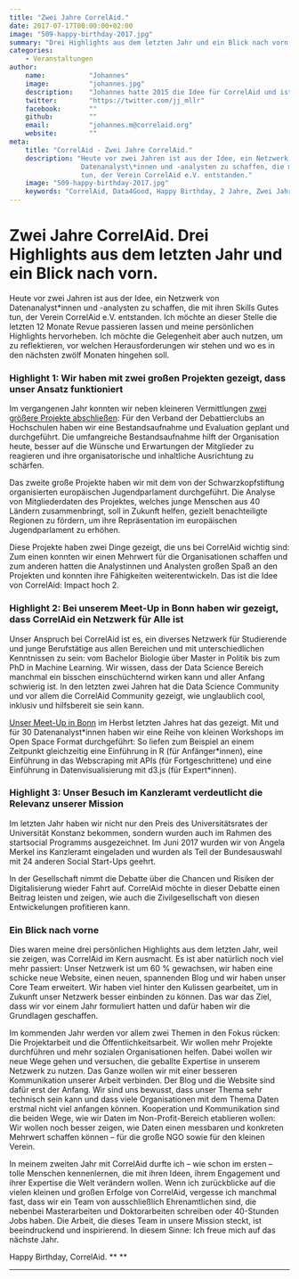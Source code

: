 ```yaml
---
title: "Zwei Jahre CorrelAid."
date: 2017-07-17T00:00:00+02:00
image: "509-happy-birthday-2017.jpg"
summary: "Drei Highlights aus dem letzten Jahr und ein Blick nach vorn."
categories:       
    - Veranstaltungen
author: 
    name:           "Johannes"
    image:          "johannes.jpg"
    description:    "Johannes hatte 2015 die Idee für CorrelAid und ist seitdem unser Vorstandsvorsitzender. Er studiert im Master 'Evidence-based Policymaking' an der University of Oxford und Policy-Analyse an der Universität Konstanz. Er interessiert sich vor allem für Evaluierungsmethoden, die Nutzung von Evidenz und Daten in Gesellschaft und Politik, und Social Entrepreneurship."
    twitter:        "https://twitter.com/jj_mllr"
    facebook:       ""
    github:         ""
    email:          "johannes.m@correlaid.org"
    website:        ""
meta:
    title: "CorrelAid - Zwei Jahre CorrelAid."
    description: "Heute vor zwei Jahren ist aus der Idee, ein Netzwerk von
                  Datenanalyst\*innen und -analysten zu schaffen, die mit ihren Skills Gutes
                  tun, der Verein CorrelAid e.V. entstanden."
    image: "509-happy-birthday-2017.jpg"
    keywords: "CorrelAid, Data4Good, Happy Birthday, 2 Jahre, Zwei Jahre"
---
```



Zwei Jahre CorrelAid. Drei Highlights aus dem letzten Jahr und ein Blick nach vorn.
===================================================================================

Heute vor zwei Jahren ist aus der Idee, ein Netzwerk von
Datenanalyst\*innen und -analysten zu schaffen, die mit ihren Skills Gutes
tun, der Verein CorrelAid e.V. entstanden. Ich möchte an dieser Stelle
die letzten 12 Monate Revue passieren lassen und meine persönlichen
Highlights hervorheben. Ich möchte die Gelegenheit aber auch nutzen, um
zu reflektieren, vor welchen Herausforderungen wir stehen und wo es in
den nächsten zwölf Monaten hingehen soll.

### Highlight 1: Wir haben mit zwei großen Projekten gezeigt, dass unser Ansatz funktioniert

Im vergangenen Jahr konnten wir neben kleineren Vermittlungen [zwei
größere Projekte
abschließen](https://correlaid.org/blog/posts/overview-projektarbeit):
Für den Verband der Debattierclubs an Hochschulen haben wir eine
Bestandsaufnahme und Evaluation geplant und durchgeführt. Die
umfangreiche Bestandsaufnahme hilft der Organisation heute, besser auf
die Wünsche und Erwartungen der Mitglieder zu reagieren und ihre
organisatorische und inhaltliche Ausrichtung zu schärfen.

Das zweite große Projekte haben wir mit dem von der Schwarzkopfstiftung
organisierten europäischen Jugendparlament durchgeführt. Die Analyse von
Mitgliederdaten des Projektes, welches junge Menschen aus 40 Ländern
zusammenbringt, soll in Zukunft helfen, gezielt benachteiligte Regionen
zu fördern, um ihre Repräsentation im europäischen Jugendparlament zu
erhöhen.

Diese Projekte haben zwei Dinge gezeigt, die uns bei CorrelAid wichtig
sind: Zum einen konnten wir einen Mehrwert für die Organisationen
schaffen und zum anderen hatten die Analystinnen und Analysten großen
Spaß an den Projekten und konnten ihre Fähigkeiten weiterentwickeln. Das
ist die Idee von CorrelAid: Impact hoch 2.

### Highlight 2: Bei unserem Meet-Up in Bonn haben wir gezeigt, dass CorrelAid ein Netzwerk für Alle ist

Unser Anspruch bei CorrelAid ist es, ein diverses Netzwerk für
Studierende und junge Berufstätige aus allen Bereichen und mit
unterschiedlichen Kenntnissen zu sein: vom Bachelor Biologie über Master
in Politik bis zum PhD in Machine Learning. Wir wissen, dass der Data
Science Bereich manchmal ein bisschen einschüchternd wirken kann und
aller Anfang schwierig ist. In den letzten zwei Jahren hat die Data
Science Community und vor allem die CorrelAid Community gezeigt, wie
unglaublich cool, inklusiv und hilfsbereit sie sein kann.

[Unser Meet-Up in Bonn](https://correlaid.org/blog/posts/meetup-bonn) im
Herbst letzten Jahres hat das gezeigt. Mit und für 30 Datenanalyst\*innen
haben wir eine Reihe von kleinen Workshops im Open Space Format
durchgeführt: So liefen zum Beispiel an einem Zeitpunkt gleichzeitig
eine Einführung in R (für Anfänger\*innen), eine Einführung in das
Webscraping mit APIs (für Fortgeschrittene) und eine Einführung in
Datenvisualisierung mit d3.js (für Expert\*innen).

### Highlight 3: Unser Besuch im Kanzleramt verdeutlicht die Relevanz unserer Mission

Im letzten Jahr haben wir nicht nur den Preis des Universitätsrates der
Universität Konstanz bekommen, sondern wurden auch im Rahmen des
startsocial Programms ausgezeichnet. Im Juni 2017 wurden wir von Angela
Merkel ins Kanzleramt eingeladen und wurden als Teil der Bundesauswahl
mit 24 anderen Social Start-Ups geehrt.

In der Gesellschaft nimmt die Debatte über die Chancen und Risiken der
Digitalisierung wieder Fahrt auf. CorrelAid möchte in dieser Debatte
einen Beitrag leisten und zeigen, wie auch die Zivilgesellschaft von
diesen Entwickelungen profitieren kann.

### Ein Blick nach vorne

Dies waren meine drei persönlichen Highlights aus dem letzten Jahr, weil
sie zeigen, was CorrelAid im Kern ausmacht. Es ist aber natürlich noch
viel mehr passiert: Unser Netzwerk ist um 60 % gewachsen, wir haben eine
schicke neue Website, einen neuen, spannenden Blog und wir haben unser
Core Team erweitert. Wir haben viel hinter den Kulissen gearbeitet, um
in Zukunft unser Netzwerk besser einbinden zu können. Das war das Ziel,
dass wir vor einem Jahr formuliert hatten und dafür haben wir die
Grundlagen geschaffen.

Im kommenden Jahr werden vor allem zwei Themen in den Fokus rücken: Die
Projektarbeit und die Öffentlichkeitsarbeit. Wir wollen mehr Projekte
durchführen und mehr sozialen Organisationen helfen. Dabei wollen wir
neue Wege gehen und versuchen, die geballte Expertise in unserem
Netzwerk zu nutzen. Das Ganze wollen wir mit einer besseren
Kommunikation unserer Arbeit verbinden. Der Blog und die Website sind
dafür erst der Anfang. Wir sind uns bewusst, dass unser Thema sehr
technisch sein kann und dass viele Organisationen mit dem Thema Daten
erstmal nicht viel anfangen können. Kooperation und Kommunikation sind
die beiden Wege, wie wir Daten im Non-Profit-Bereich etablieren wollen:
Wir wollen noch besser zeigen, wie Daten einen messbaren und konkreten
Mehrwert schaffen können – für die große NGO sowie für den kleinen
Verein.

In meinem zweiten Jahr mit CorrelAid durfte ich – wie schon im ersten –
tolle Menschen kennenlernen, die mit ihren Ideen, ihrem Engagement und
ihrer Expertise die Welt verändern wollen. Wenn ich zurückblicke auf die
vielen kleinen und großen Erfolge von CorrelAid, vergesse ich manchmal
fast, dass wir ein Team von ausschließlich Ehrenamtlichen sind, die
nebenbei Masterarbeiten und Doktorarbeiten schreiben oder 40-Stunden
Jobs haben. Die Arbeit, die dieses Team in unsere Mission steckt, ist
beeindruckend und inspirierend. In diesem Sinne: Ich freue mich auf das
nächste Jahr.

Happy Birthday, CorrelAid. ** **

------------------------------------------------------------------------


